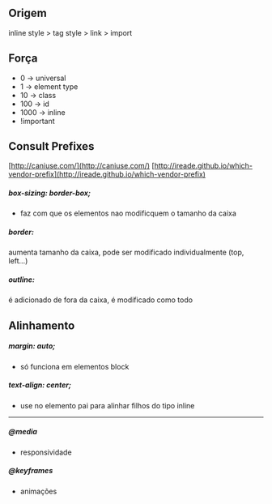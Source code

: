 ## Origem
inline style > tag style > link > import
## Força
- 0 → universal
- 1 → element type
- 10 → class
- 100 → id
- 1000 → inline
- !important
## Consult Prefixes
[http://caniuse.com/](http://caniuse.com/)
[http://ireade.github.io/which-vendor-prefix](http://ireade.github.io/which-vendor-prefix)

##### box-sizing: border-box; 
* faz com que os elementos nao modificquem o tamanho da caixa
##### border: 
aumenta tamanho da caixa, pode ser modificado individualmente (top, left…) 
##### outline: 
é adicionado de fora da caixa, é modificado como todo
## Alinhamento

##### margin: auto;
* só funciona em elementos block
##### text-align: center; 
* use no elemento pai para alinhar filhos do tipo inline

-------------
##### @media
- responsividade
##### @keyframes
- animações
